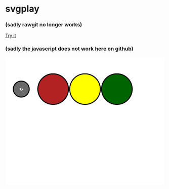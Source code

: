 # svgplay

### (sadly rawgit no longer works)
[Try it](https://cdn.rawgit.com/doctorEeevil/svgplay/master/index.html)

### (sadly the javascript does not work here on github)
[<img src="trafficlights.svg?sanitize=0">]()
